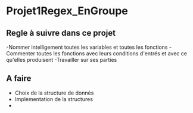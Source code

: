 # Projet1Regex_EnGroupe

## Regle à suivre dans ce projet 
-Nommer intelligement toutes les variables et toutes les fonctions
-Commenter toutes les fonctions avec leurs conditions d'entrés et avec ce qu'elles produisent
-Travailler sur ses parties

## A faire
- Choix de la structure de donnés
- Implementation de la structures 
-
